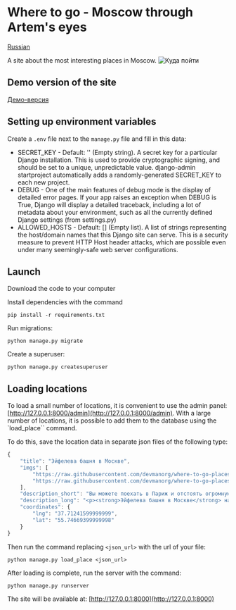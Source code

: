 # Where to go - Moscow through Artem's eyes
[Russian](RU_README.md)

A site about the most interesting places in Moscow.
![Куда пойти](https://github.com/user-attachments/assets/7794d2e8-bab8-4d4b-ae82-c7993b2cf923)


## Demo version of the site

[Демо-версия](https://gulfia83.pythonanywhere.com/)

## Setting up environment variables
Create a `.env` file next to the `manage.py` file and fill in this data:

- SECRET_KEY -
    Default: '' (Empty string).
    A secret key for a particular Django installation. This is used to provide cryptographic signing, and should be set to a unique, unpredictable value.
    django-admin startproject automatically adds a randomly-generated SECRET_KEY to each new project.
- DEBUG -
    One of the main features of debug mode is the display of detailed error pages. If your app raises an exception when DEBUG is True, Django will display a detailed traceback, including a lot of metadata about your environment, such as all the currently defined Django settings (from settings.py)
- ALLOWED_HOSTS -
    Default: [] (Empty list).
    A list of strings representing the host/domain names that this Django site can serve. This is a security measure to prevent HTTP Host header attacks, which are possible even under many seemingly-safe web server configurations.

## Launch

Download the code to your computer

Install dependencies with the command
```
pip install -r requirements.txt
```
Run migrations:
```
python manage.py migrate
```
Create a superuser:
```
python manage.py createsuperuser
```

## Loading locations

To load a small number of locations, it is convenient to use the admin panel: [http://127.0.0.1:8000/admin](http://127.0.0.1:8000/admin).
With a large number of locations, it is possible to add them to the database using the `load_place`` command.

To do this, save the location data in separate json files of the following type:

```js
{
    "title": "Эйфелева башня в Москве",
    "imgs": [
        "https://raw.githubusercontent.com/devmanorg/where-to-go-places/master/media/8868d171420b5221f8f50af5e95a7b12.jpeg",
        "https://raw.githubusercontent.com/devmanorg/where-to-go-places/master/media/46cb25cf1719bf546c8bbcf1b51ba4f4.jpeg"
    ],
    "description_short": "Вы можете поехать в Париж и отстоять огромную очередь, чтобы посетить главную его достопримечательность — великолепную Эйфелеву башню.А можете просто сесть в метро и, не выезжая за пределы МКАД, прикоснуться к точной её копии.",
    "description_long": "<p><strong>Эйфелева башня в Москве</strong> находится недалеко от станции метро «Авиамоторная» на территории одного из производственных предприятий — завода «Москабельмет». Соорудили точную копию мировой архитектурной знаменитости сами рабочие этого завода. Высота заводской башни — 15 метров (для справки — высота оригинальной, парижской Эйфелевой башни составляет 324 метра)."
    "coordinates": {
        "lng": "37.71241599999999",
        "lat": "55.74669399999998"
    }
}
```
Then run the command replacing `<json_url>` with the url of your file:
```
python manage.py load_place <json_url>
```

After loading is complete, run the server with the command:
```
python manage.py runserver
```
The site will be available at: [http://127.0.0.1:8000](http://127.0.0.1:8000)
